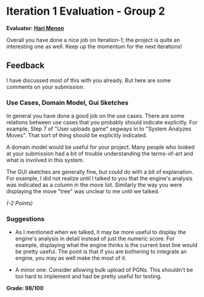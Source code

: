 # Iteration 1 Evaluation - Group 2

**Evaluator: [Hari Menon](mailto:hmenon@cs.jhu.edu)**


Overall you have done a nice job on Iteration-1; the project is quite an interesting one as well. Keep up the momentum for the next iterations!

## Feedback

I have discussed most of this with you already. But here are some comments on your submission.

### Use Cases, Domain Model, Gui Sketches

In general you have done a good job on the use cases. There are some relations between use cases that you probably should indicate explicitly. For example, Step 7 of "User uploads game" segways in to "System Analyzes Moves". That sort of thing should be explicitly indicated.

A domain model would be useful for your project. Many people who looked at your submission had a bit of trouble understanding the terms-of-art and what is involved in this system.

The GUI sketches are generally fine, but could do with a bit of explanation. For example, I did not realize until I talked to you that the engine's analysis was indicated as a column in the move list. Similarly the way you were displaying the move "tree" was unclear to me until we talked.

*(-2 Points)*

### Suggestions

* As I mentioned when we talked, it may be more useful to display the engine's analysis in detail instead of just the numeric score. For example, displaying what the engine thinks is the current best line would be pretty useful. The point is that if you are bothering to integrate an engine, you may as well make the most of it.

* A minor one: Consider allowing bulk upload of PGNs. This shouldn't be too hard to implement and had be pretty useful for testing.

**Grade: 98/100**

